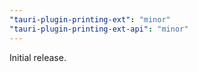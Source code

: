```yaml
---
"tauri-plugin-printing-ext": "minor"
"tauri-plugin-printing-ext-api": "minor"
---
```


Initial release.

